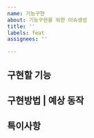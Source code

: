 ```yaml
---
name: 기능구현
about: 기능구현을 위한 이슈생성
title: ''
labels: feat
assignees: ''

---
```


**구현할 기능**
---
<!---
##### 제목은 최대 50 글자까지만 입력 ############## -> |
-->


**구현방법 | 예상 동작**
---
<!---
######## 본문은 한 줄에 최대 72 글자까지만 입력 ########################### -> |
-->


**특이사항**
---
